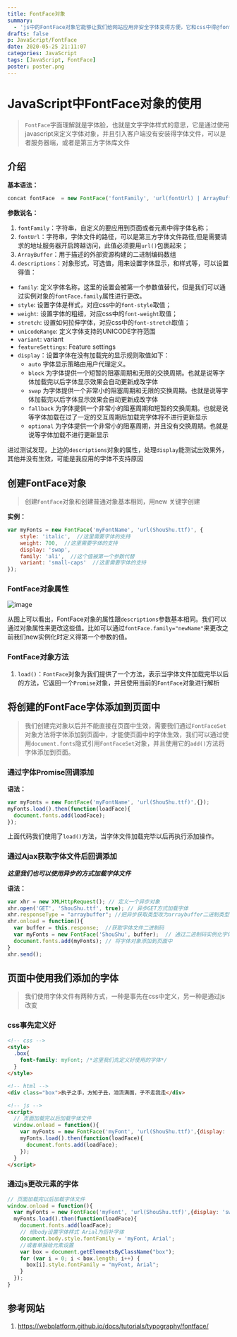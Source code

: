 ```yaml
---
title: FontFace对象
summary:
  - 'js中的FontFace对象它能够让我们给网站应用非安全字体变得方便，它和css中得@font-face相对应，@font-face是通过css来引入字体库文件，然后通过css的font-family来应用字体，此对象是用js来声明一个字体对象然后应用倒网站中。'
drafts: false
p: JavaScript/FontFace
date: 2020-05-25 21:11:07
categories: JavaScript
tags: [JavaScript, FontFace]
poster: poster.png
---
```


# JavaScript中FontFace对象的使用
> `FontFace`字面理解就是字体脸，也就是文字字体样式的意思，它是通过使用javascript来定义字体对象，并且引入客户端没有安装得字体文件，可以是者服务器端，或者是第三方字体库文件

## 介绍

**基本语法：**
```javascript
concat fontFace  = new FontFace('fontFamily', 'url(fontUrl) | ArrayBuffer', descriptors);
```
**参数说名：**
1. `fontFamily`：字符串，自定义的要应用到页面或者元素中得字体名称；
2. `fontUrl`：字符串，字体文件的路径，可以是第三方字体文件路径,但是需要请求的地址服务器开启跨越访问，此值必须要用`url()`包裹起来；
3. `ArrayBuffer`：用于描述的外部资源构建的二进制编码数组
4. `descriptions`：对象形式，可选值，用来设置字体显示，和样式等，可以设置得值：
  - `family`: 定义字体名称，这里的设置会被第一个参数值替代，但是我们可以通过实例对象的`fontFace.family`属性进行更改。
  - `style`: 设置字体是样式，对应css中的`font-style`取值；
  - `weight`: 设置字体的粗细，对应css中的`font-weight`取值；
  - `stretch`: 设置如何拉伸字体，对应css中的`font-stretch`取值；
  - `unicodeRange`: 定义字体支持的UNICODE字符范围
  - `variant`: variant
  - `featureSettings`: Feature settings
  - `display`：设置字体在没有加载完的显示规则取值如下：
    - `auto` 字体显示策略由用户代理定义。
    - `block` 为字体提供一个短暂的阻塞周期和无限的交换周期。也就是说等字体加载完以后字体显示效果会自动更新成改字体
    - `swap` 为字体提供一个非常小的阻塞周期和无限的交换周期。也就是说等字体加载完以后字体显示效果会自动更新成改字体
    - `fallback` 为字体提供一个非常小的阻塞周期和短暂的交换周期。也就是说等字体加载在过了一定的交互周期后加载完字体将不进行更新显示
    - `optional` 为字体提供一个非常小的阻塞周期，并且没有交换周期。也就是说等字体加载不进行更新显示

进过测试发现，上边的`descriptions`对象的属性，处理`display`能测试出效果外，其他并没有生效，可能是我应用的字体不支持原因




## 创建FontFace对象
> 创建`FontFace`对象和创建普通对象基本相同，用new 关键字创建

**实例：**

```javascript
var myFonts = new FontFace('myFontName', 'url(ShouShu.ttf)', {
    style: 'italic',  //这里需要字体的支持
    weight: 700,  //这里需要字体的支持
    display: 'swap',
    family: 'ali',  //这个值被第一个参数代替
    variant: 'small-caps'  //这里需要字体的支持
});
```

### FontFace对象属性

![image](fontFace_object_property.png)

从图上可以看出，FontFace对象的属性跟`descriptions`参数基本相同。我们可以通过对象属性来更改这些值。比如可以通过`fontFace.family="newName"`来更改之前我们new实例化时定义得第一个参数的值。

### FontFace对象方法

1. `load()`：`FontFace`对象为我们提供了一个方法，表示当字体文件加载完毕以后的方法，它返回一个`Promise`对象，并且使用当前的`FontFace`对象进行解析


## 将创建的FontFace字体添加到页面中
> 我们创建完对象以后并不能直接在页面中生效，需要我们通过`FontFaceSet`对象方法将字体添加到页面中，才能使页面中的字体生效，我们可以通过使用`document.fonts`隐式引用`FontFaceSet`对象，并且使用它的`add()`方法将字体添加到页面。

### 通过字体Promise回调添加
**语法：**

```javascript
var myFonts = new FontFace('myFontName', 'url(ShouShu.ttf)',{});
myFonts.load().then(function(loadFace){
  document.fonts.add(loadFace);
});
```
上面代码我们使用了`load()`方法，当字体文件加载完毕以后再执行添加操作。

### 通过Ajax获取字体文件后回调添加
_**这里我们也可以使用异步的方式加载字体文件**_

**语法：**

```javascript
var xhr = new XMLHttpRequest(); // 定义一个异步对象
xhr.open('GET', 'ShouShu.ttf', true); // 异步GET方式加载字体
xhr.responseType = "arraybuffer"; //把异步获取类型改为arraybuffer二进制类型
xhr.onload = function(){
  var buffer = this.response;  //获取字体文件二进制码
  var myFonts = new FontFace('ShouShu', buffer);  // 通过二进制码实例化字体对象
  document.fonts.add(myFonts); // 将字体对象添加到页面中
}
xhr.send();
```

## 页面中使用我们添加的字体

> 我们使用字体文件有两种方式，一种是事先在css中定义，另一种是通过js改变

### css事先定义好

```html
<!-- css -->
<style>
  .box{
    font-family: myFont; /*这里我们先定义好使用的字体*/
  }
</style>

<!-- html -->
<div class="box">执子之手，方知子丑，泪流满面，子不走我走</div>

<!-- js -->
<script>
  // 页面加载完以后加载字体文件
  window.onload = function(){
    var myFonts = new FontFace('myFont', 'url(ShouShu.ttf)',{display: 'swap'});
    myFonts.load().then(function(loadFace){
      document.fonts.add(loadFace);
    });
  }
</script>
```
### 通过js更改元素的字体

```javascript
// 页面加载完以后加载字体文件
window.onload = function(){
  var myFonts = new FontFace('myFont', 'url(ShouShu.ttf)',{display: 'swap'});
  myFonts.load().then(function(loadFace){
    document.fonts.add(loadFace);
    // 给body设置字体样式 Arial为后补字体
    document.body.style.fontFamily = 'myFont, Arial';
    //或者单独给元素设置
    var box = document.getElementsByClassName("box");
    for (var i = 0; i < box.length; i++) {
      box[i].style.fontFamily = "myFont, Arial";
    }
  });
}
```

## 参考网站
1. https://webplatform.github.io/docs/tutorials/typography/fontface/
